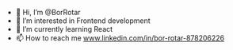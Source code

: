 - 👋 Hi, I’m @BorRotar
- 👀 I’m interested in Frontend development
- 🌱 I’m currently learning React
- 📫 How to reach me www.linkedin.com/in/bor-rotar-878206226

<!---
BorRotar/BorRotar is a ✨ special ✨ repository because its `README.md` (this file) appears on your GitHub profile.
You can click the Preview link to take a look at your changes.
--->
